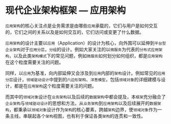 # 现代企业架构框架 — 应用架构

`应用架构`的核心关注点是业务需求是由哪些`应用`承载的，它们与用户是如何交互的，它们之间的关系以及是如何交互的，它们访问或变更了什么数据。

`应用架构`的设计主要以`应用`（Application）的设计为核心，向外围可以延伸到`平台型企业架构`对于`应用分层`，`分组`的设计。例如大家关注的以`微服务`为代表的`分布式应用架构`，以及此类`架构模式`下的常见问题，例如`微服务`如何划分如何组织，都是`应用架构`在这个粒度需要关注的问题。

同样，以`应用`为基准，向内部延伸又会涉及到`应用`内部的`架构`设计。例如常见的`应用分层`设计，`领域驱动设计`中提到的`六边形架构`、`洋葱模型`，包括`领域对象`的详细建模与设计，都是在`应用架构`这个粒度需要关注的问题。

而其中的`领域对象`设计在`业务架构`以及后续的`数据架构`中都会提及，本`框架`充分融合了`企业架构`与`领域驱动设计`的思想和方法，从`业务架构`到`应用架构`以及后续展开的`数据架构`，都秉承以`领域对象`设计作为`架构`的核心要素，跨越`架构`边界，使`领域对象`作为一条主线，串联起各个`架构`视图，也有利于保证各类`架构`的连贯和一致性。

